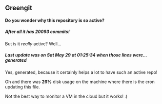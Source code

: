 ## Greengit

#### Do you wonder why this repository is so active?

##### After all it has 20093 commits!

But is it *really* active? Well...

##### Last update was on Sat May 29 at 01:25:34 when those lines were... generated

Yes, generated, because it certainly helps a lot to have such an active repo!

Oh and there was **26%** disk usage on the machine
where there is the cron updating this file.

Not the best way to monitor a VM in the cloud but it works! :)
